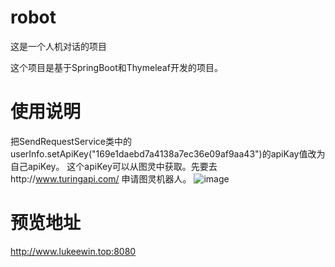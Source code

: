 # robot
这是一个人机对话的项目

这个项目是基于SpringBoot和Thymeleaf开发的项目。

# 使用说明
把SendRequestService类中的userInfo.setApiKey("169e1daebd7a4138a7ec36e09af9aa43")的apiKay值改为自己apiKey。
这个apiKey可以从图灵中获取。先要去http://www.turingapi.com/ 申请图灵机器人。
![image](https://user-images.githubusercontent.com/41370685/156708602-f7511f6b-38be-45ad-a542-bdb808dcd856.png)

# 预览地址
http://www.lukeewin.top:8080
